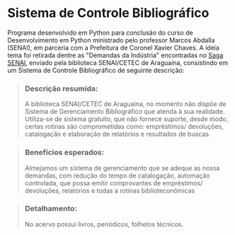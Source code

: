 # Sistema de Controle Bibliográfico
Programa desenvolvido em Python para conclusão do curso de Desenvolvimento em Python ministrado pelo professor Marcos Abdalla (SENAI), em parceria com a Prefeitura de Coronel Xavier Chaves.
A ideia tema foi retirada dentre as "Demandas da Indústria" encontradas no [Saga SENAI](https://plataforma.gpinovacao.senai.br/plataforma/demandas-da-industria/interna/7273), enviado pela biblioteca SENAI/CETEC de Araguaína, consistindo em um Sistema de Controle Bibliográfico de seguinte descrição:
>### Descrição resumida:
>A biblioteca SENAI/CETEC de Araguaína, no momento não dispõe de Sistema de Gerenciamento Bibliográfico que atenda à sua realidade. Utiliza-se de sistema gratuito, que não fornece suporte, desde modo, certas rotinas são comprometidas como: empréstimos/ devoluções, catalogação e elaboração de relatórios e resultados de buscas.

>### Benefícios esperados:
>Almejamos um sistema de gerenciamento que se adeque as nossa demandas, com redução do tempo de catalogação, automação controlada, que possa emitir comprovantes de empréstimos/ devoluções, relatórios e todas a rotinas biblioteconômicas

>### Detalhamento:
>No acervo possui livros, periódicos, folhetos técnicos. 
